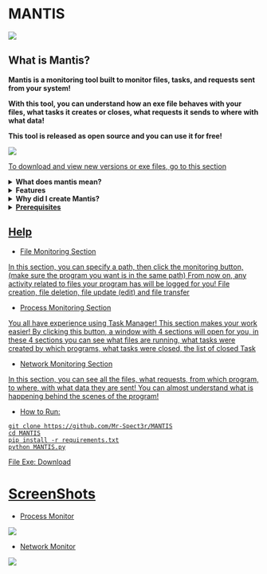 # MANTIS

<img src="https://github.com/user-attachments/assets/701020ba-2b18-4bf0-805e-ee75a211d7ed"> 

## What is Mantis?

<b>Mantis is a monitoring tool built to monitor files, tasks, and requests sent from your system!

With this tool, you can understand how an exe file behaves with your files, what tasks it creates or closes, what requests it sends to where with what data!

This tool is released as open source and you can use it for free!</b> 

<img src="https://github.com/user-attachments/assets/15c672ff-97ab-4737-b8ad-79f9fbd034d8">

<a href="https://github.com/Mr-Spect3r/MANTIS/releases">To download and view new versions or exe files, go to this section</a>

<details>
  <summary><strong>What does mantis mean?</strong></summary>
  <p>Monitoring All Network, Tasks, and Integrated Systems</p>
</details>

<details>
  <summary><strong>Features</strong></summary>
  
   - File Monitoring (You can see what files/folders have been created, edited, or deleted)</p> 
   
   - Process Monitoring (You can see which tasks were created by which program, which tasks are opened, and which tasks are currently running.)</p> 
   
   - Network Monitoring
</details>


<details>
  <summary><strong>Why did I create Mantis?</strong></summary>
  
   - I designed this tool for analyzing programs

   - You can read it here:<a href="https://github.com/Mr-Spect3r/MANTIS/blob/main/writeup.md"> WriteUp
</details>


<details>
  <summary><strong>Prerequisites</strong></summary>
  
   - Libraries

```
psutil
pydivert
watchdog
customtkinter
graphviz
Pillow
queue
```

   - install graphviz (for use graph)

Open Powershell and Type: `winget install graphviz`

- and set address in System:

Open Environment Variables:

Right-click This PC → Properties → Advanced system settings → Environment Variables

Edit PATH:

Under System variables, select Path → Edit → New → add the folder path (e.g., C:\Program Files\Graphviz\bin) → OK

Apply & Test:

<img src="https://github.com/user-attachments/assets/eb8e2f02-b228-4ac4-988b-17b3176ae543">

Close all dialogs, open a new terminal, and run:

`dot -V`


You should see the Graphviz version.

I can also give a super concise 3-line version for quick reference if you want.

</details>

## Help


- File Monitoring Section

In this section, you can specify a path, then click the monitoring button, (make sure the program you want is in the same path) From now on, any activity related to files your program has will be logged for you! File creation, file deletion, file update (edit) and file transfer


- Process Monitoring Section

You all have experience using Task Manager! This section makes your work easier! By clicking this button, a window with 4 sections will open for you, in these 4 sections you can see what files are running, what tasks were created by which programs, what tasks were closed, the list of closed Task

- Network Monitoring Section

In this section, you can see all the files, what requests, from which program, to where, with what data they are sent! You can almost understand what is happening behind the scenes of the program!

- How to Run:

```
git clone https://github.com/Mr-Spect3r/MANTIS
cd MANTIS
pip install -r requirements.txt
python MANTIS.py
```

File Exe: <a href="https://github.com/Mr-Spect3r/MANTIS/releases/download/MANTIS/MANTIS.exe)">Download

# ScreenShots

- Process Monitor

<img src="https://github.com/user-attachments/assets/7e31deea-5787-45c1-ab99-68b9d7552f2d">

- Network Monitor

<img src="https://github.com/user-attachments/assets/0db87f42-8c77-4808-a0af-d25005b14831">


